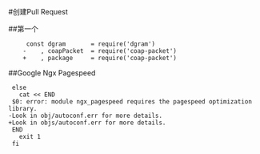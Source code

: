 #创建Pull Request


##第一个

		 const dgram       = require('dgram')
		-    , coapPacket  = require('coap-packet')
		+    , package     = require('coap-packet')

##Google Ngx Pagespeed

     else
	   cat << END
	 $0: error: module ngx_pagespeed requires the pagespeed optimization library.
	-Look in obj/autoconf.err for more details.
	+Look in objs/autoconf.err for more details.
	 END
	   exit 1
	 fi